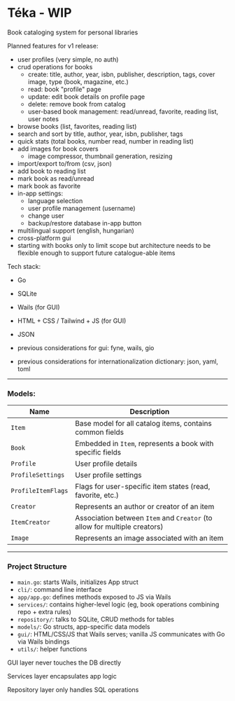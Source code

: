 # Téka - WIP

Book cataloging system for personal libraries

Planned features for v1 release:
- user profiles (very simple, no auth)
- crud operations for books
    - create: title, author, year, isbn, publisher, description, tags, 
      cover image, type (book, magazine, etc.)
    - read: book "profile" page
    - update: edit book details on profile page
    - delete: remove book from catalog
    - user-based book management: read/unread, favorite, reading list, user notes 
- browse books (list, favorites, reading list)
- search and sort by title, author, year, isbn, publisher, tags
- quick stats (total books, number read, number in reading list)
- add images for book covers
  - image compressor, thumbnail generation, resizing
- import/export to/from (csv, json)
- add book to reading list
- mark book as read/unread
- mark book as favorite
- in-app settings:
  - language selection
  - user profile management (username)
  - change user
  - backup/restore database in-app button
- multilingual support (english, hungarian)
- cross-platform gui
- starting with books only to limit scope but architecture needs to be flexible enough to support future catalogue-able items

Tech stack:
- Go
- SQLite
- Wails (for GUI)
- HTML + CSS / Tailwind + JS (for GUI)
- JSON

- previous considerations for gui: fyne, wails, gio
- previous considerations for internationalization dictionary: json, yaml, toml

---

### Models:

| Name               | Description                                                               |
|--------------------|---------------------------------------------------------------------------|
| `Item`             | Base model for all catalog items, contains common fields                  |
| `Book`             | Embedded in `Item`, represents a book with specific fields                |
| `Profile`          | User profile details                                                      |
| `ProfileSettings`  | User profile settings                                                     |
| `ProfileItemFlags` | Flags for user-specific item states (read, favorite, etc.)                |
| `Creator`          | Represents an author or creator of an item                                |
| `ItemCreator`      | Association between `Item` and `Creator` (to allow for multiple creators) |
| `Image`            | Represents an image associated with an item                               |

---

### Project Structure

- `main.go`: starts Wails, initializes App struct
- `cli/`: command line interface
- `app/app.go`: defines methods exposed to JS via Wails
- `services/`: contains higher-level logic (eg, book operations combining repo + extra rules)
- `repository/`: talks to SQLite, CRUD methods for tables
- `models/`: Go structs, app-specific data models
- `gui/`: HTML/CSS/JS that Wails serves; vanilla JS communicates with Go via Wails bindings
- `utils/`: helper functions

GUI layer never touches the DB directly

Services layer encapsulates app logic

Repository layer only handles SQL operations
